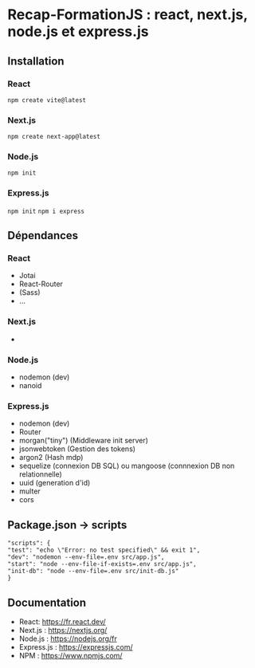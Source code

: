 # Recap-FormationJS : react, next.js, node.js et express.js

## Installation

### React
```npm create vite@latest```
### Next.js
```npm create next-app@latest```
### Node.js
```npm init```
### Express.js
```npm init```
```npm i express```

## Dépendances

### React
- Jotai
- React-Router
- (Sass)
- ...

### Next.js
- 

### Node.js
- nodemon (dev)
- nanoid

### Express.js
- nodemon (dev)
- Router
- morgan("tiny") (Middleware init server)
- jsonwebtoken (Gestion des tokens)
- argon2 (Hash mdp)
- sequelize (connexion DB SQL) ou mangoose (connnexion DB non relationnelle)
- uuid (generation d'id)
- multer
- cors

## Package.json → scripts
```
"scripts": {
"test": "echo \"Error: no test specified\" && exit 1",
"dev": "nodemon --env-file=.env src/app.js",
"start": "node --env-file-if-exists=.env src/app.js",
"init-db": "node --env-file=.env src/init-db.js"
}
```

## Documentation
- React: https://fr.react.dev/
- Next.js : https://nextjs.org/
- Node.js : https://nodejs.org/fr
- Express.js : https://expressjs.com/
- NPM : https://www.npmjs.com/
